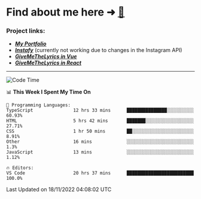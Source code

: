 # Find about me here ➜ [🧑](https://pauabella.dev)

### Project links:
- ***[My Portfolio](https://pauabella.dev)***
- ***[Instafy](https://instafy.me)*** (currently not working due to changes in the Instagram API)
- ***[GiveMeTheLyrics in Vue](https://lyrics.pauabella.dev)***
- ***[GiveMeTheLyrics in React](https://pauabella.dev/GiveMeTheLyrics)***

---
<!--START_SECTION:waka-->
![Code Time](http://img.shields.io/badge/Code%20Time-1%2C649%20hrs%2025%20mins-blue)

📊 **This Week I Spent My Time On** 

```text
💬 Programming Languages: 
TypeScript               12 hrs 33 mins      ███████████████░░░░░░░░░░   60.93% 
HTML                     5 hrs 42 mins       ███████░░░░░░░░░░░░░░░░░░   27.71% 
CSS                      1 hr 50 mins        ██░░░░░░░░░░░░░░░░░░░░░░░   8.91% 
Other                    16 mins             ░░░░░░░░░░░░░░░░░░░░░░░░░   1.3% 
JavaScript               13 mins             ░░░░░░░░░░░░░░░░░░░░░░░░░   1.12%

🔥 Editors: 
VS Code                  20 hrs 37 mins      █████████████████████████   100.0%

```


 Last Updated on 18/11/2022 04:08:02 UTC
<!--END_SECTION:waka-->
